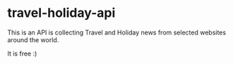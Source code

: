 # travel-holiday-api

This is an API is collecting Travel and Holiday news from selected websites around the world.

It is free :)
